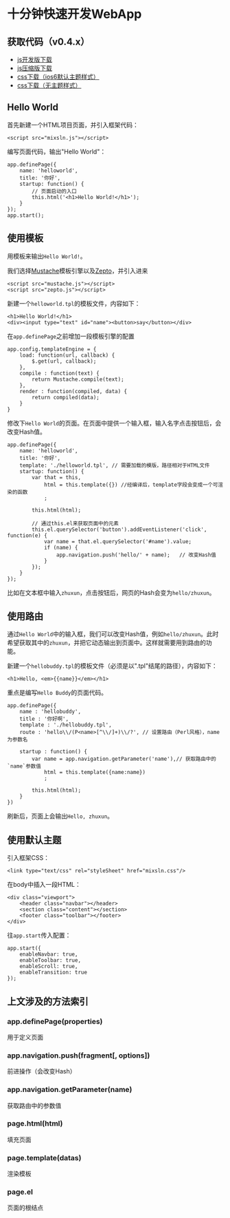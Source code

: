 # 十分钟快速开发WebApp

## 获取代码（v0.4.x）

- [js开发版下载](http://mixteam.github.io/mixsln/dist/mixsln.debug.js)
- [js压缩版下载](http://mixteam.github.io/mixsln/dist/mixsln.js)
- [css下载（ios6默认主题样式）](http://mixteam.github.io/mixsln/dist/mixsln.css)
- [css下载（无主题样式）](http://mixteam.github.io/mixsln/dist/mixsln-notheme.css)

## Hello World

首先新建一个HTML项目页面，并引入框架代码：

	<script src="mixsln.js"></script>

编写页面代码，输出"Hello World"：

	app.definePage({
		name: 'helloworld',
		title: '你好',
		startup: function() {
			// 页面启动的入口
			this.html('<h1>Hello World!</h1>');
		}
	});
	app.start();

## 使用模板

用模板来输出`Hello World!`。

我们选择[Mustache](https://github.com/janl/mustache.js)模板引擎以及[Zepto](https://github.com/madrobby/zepto)，并引入进来

	<script src="mustache.js"></script>
	<script src="zepto.js"></script>

新建一个`helloworld.tpl`的模板文件，内容如下：

	<h1>Hello World!</h1>
	<div><input type="text" id="name"><button>say</button></div>

在`app.definePage`之前增加一段模板引擎的配置

	app.config.templateEngine = {
		load: function(url, callback) {
			$.get(url, callback);
		},
		compile : function(text) {
			return Mustache.compile(text);
		},
		render : function(compiled, data) {
			return compiled(data);
		}
	}

修改下`Hello World`的页面。在页面中提供一个输入框，输入名字点击按钮后，会改变Hash值。

	app.definePage({
		name: 'helloworld',
		title: '你好',
		template: './helloworld.tpl', // 需要加载的模版，路径相对于HTML文件
		startup: function() {
			var that = this,
				html = this.template({}) //经编译后，template字段会变成一个可渲染的函数
				;

			this.html(html);

			// 通过this.el来获取页面中的元素
			this.el.querySelector('button').addEventListener('click', function(e) {
				var name = that.el.querySelector('#name').value;
				if (name) {
					app.navigation.push('hello/' + name);	// 改变Hash值
				}
			});
		}
	});

比如在文本框中输入`zhuxun`，点击按钮后，网页的Hash会变为`hello/zhuxun`。

## 使用路由

通过`Hello World`中的输入框，我们可以改变Hash值，例如`hello/zhuxun`。此时希望获取其中的`zhuxun`，并把它动态输出到页面中。这样就需要用到路由的功能。
	
新建一个`hellobuddy.tpl`的模板文件（必须是以".tpl"结尾的路径），内容如下：

	<h1>Hello, <em>{{name}}</em></h1>

重点是编写`Hello Buddy`的页面代码。

	app.definePage({
		name : 'hellobuddy',
		title : '你好啊',
		template : './hellobuddy.tpl',
		route : 'hello\\/(P<name>[^\\/]+)\\/?',	// 设置路由（Perl风格），name为参数名
		
		startup : function() {
			var name = app.navigation.getParameter('name'),// 获取路由中的`name`参数值
				html = this.template({name:name})
				;
			
			this.html(html);
		}
	})

刷新后，页面上会输出`Hello, zhuxun`。

## 使用默认主题

引入框架CSS：

	<link type="text/css" rel="styleSheet" href="mixsln.css"/>

在body中插入一段HTML：

	<div class="viewport">
		<header class="navbar"></header>
		<section class="content"></section>
		<footer class="toolbar"></footer>
	</div>

往`app.start`传入配置：

	app.start({
		enableNavbar: true,
		enableToolbar: true,
		enableScroll: true,
		enableTransition: true
	});


## 上文涉及的方法索引

### app.definePage(properties)

用于定义页面

### app.navigation.push(fragment[, options])

前进操作（会改变Hash）

### app.navigation.getParameter(name)

获取路由中的参数值

### page.html(html)

填充页面

### page.template(datas)

渲染模板

### page.el

页面的根结点
	

	

